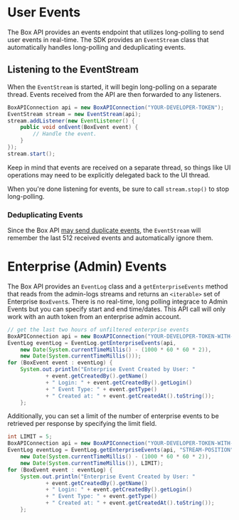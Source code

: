 User Events
===========

The Box API provides an events endpoint that utilizes long-polling to send user events in real-time. The SDK provides an `EventStream` class that automatically handles long-polling and deduplicating events.

Listening to the EventStream
----------------------------

When the `EventStream` is started, it will begin long-polling on a separate thread. Events received from the API are then forwarded to any listeners.

```java
BoxAPIConnection api = new BoxAPIConnection("YOUR-DEVELOPER-TOKEN");
EventStream stream = new EventStream(api);
stream.addListener(new EventListener() {
    public void onEvent(BoxEvent event) {
        // Handle the event.
    }
});
stream.start();
```

Keep in mind that events are received on a separate thread, so things like UI operations may need to be explicitly delegated back to the UI thread.

When you're done listening for events, be sure to call `stream.stop()` to stop long-polling.

### Deduplicating Events

Since the Box API [may send duplicate events](https://developers.box.com/docs/#events), the `EventStream` will remember the last 512 received events and automatically ignore them.

Enterprise (Admin) Events
=========================

The Box API provides an `EventLog` class and a `getEnterpriseEvents` method that reads from the admin-logs streams and returns an `<iterable>` set of Enterprise `BoxEvent`s. 
There is no real-time, long polling integrace to Admin Events but you can specify start and end time/dates. This API call will only work with an auth token from an enterprise admin account.

```java
// get the last two hours of unfiltered enterprise events
BoxAPIConnection api = new BoxAPIConnection("YOUR-DEVELOPER-TOKEN-WITH-ADMIN-ACCESS");
EventLog eventLog = EventLog.getEnterpriseEvents(api, 
    new Date(System.currentTimeMillis() - (1000 * 60 * 60 * 2)),
    new Date(System.currentTimeMillis()));
for (BoxEvent event : eventLog) {
    System.out.println("Enterprise Event Created by User: "
            + event.getCreatedBy().getName()
            + " Login: " + event.getCreatedBy().getLogin()
            + " Event Type: " + event.getType()
            + " Created at: " + event.getCreatedAt().toString());
    };
```

Additionally, you can set a limit of the number of enterprise events to be retrieved per response by specifying the
limit field.

```java
int LIMIT = 5;
BoxAPIConnection api = new BoxAPIConnection("YOUR-DEVELOPER-TOKEN-WITH-ADMIN-ACCESS");
EventLog eventLog = EventLog.getEnterpriseEvents(api, "STREAM-POSITION"
    new Date(System.currentTimeMillis() - (1000 * 60 * 60 * 2)),
    new Date(System.currentTimeMillis()), LIMIT);
for (BoxEvent event : eventLog) {
    System.out.println("Enterprise Event Created by User: "
            + event.getCreatedBy().getName()
            + " Login: " + event.getCreatedBy().getLogin()
            + " Event Type: " + event.getType()
            + " Created at: " + event.getCreatedAt().toString());
    };
```
